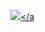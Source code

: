 <a href="https://www.instagram.com/183_yj/"><img src="https://img.shields.io/badge/Android-3DDC84?style=flat-square&logo=Instagram"/></a
